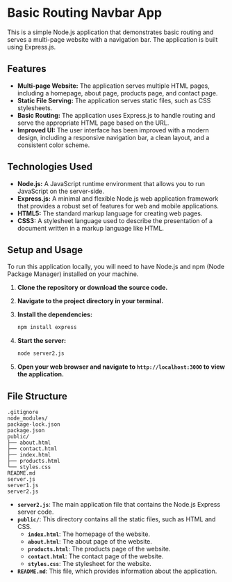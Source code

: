 # Basic Routing Navbar App

This is a simple Node.js application that demonstrates basic routing and serves a multi-page website with a navigation bar. The application is built using Express.js.

## Features

*   **Multi-page Website:** The application serves multiple HTML pages, including a homepage, about page, products page, and contact page.
*   **Static File Serving:** The application serves static files, such as CSS stylesheets.
*   **Basic Routing:** The application uses Express.js to handle routing and serve the appropriate HTML page based on the URL.
*   **Improved UI:** The user interface has been improved with a modern design, including a responsive navigation bar, a clean layout, and a consistent color scheme.

## Technologies Used

*   **Node.js:** A JavaScript runtime environment that allows you to run JavaScript on the server-side.
*   **Express.js:** A minimal and flexible Node.js web application framework that provides a robust set of features for web and mobile applications.
*   **HTML5:** The standard markup language for creating web pages.
*   **CSS3:** A stylesheet language used to describe the presentation of a document written in a markup language like HTML.

## Setup and Usage

To run this application locally, you will need to have Node.js and npm (Node Package Manager) installed on your machine.

1.  **Clone the repository or download the source code.**
2.  **Navigate to the project directory in your terminal.**
3.  **Install the dependencies:**

    ```bash
    npm install express
    ```

4.  **Start the server:**

    ```bash
    node server2.js
    ```

5.  **Open your web browser and navigate to `http://localhost:3000` to view the application.**

## File Structure

```
.gitignore
node_modules/
package-lock.json
package.json
public/
├── about.html
├── contact.html
├── index.html
├── products.html
└── styles.css
README.md
server.js
server1.js
server2.js

```

*   **`server2.js`**: The main application file that contains the Node.js Express server code.
*   **`public/`**: This directory contains all the static files, such as HTML and CSS.
    *   **`index.html`**: The homepage of the website.
    *   **`about.html`**: The about page of the website.
    *   **`products.html`**: The products page of the website.
    *   **`contact.html`**: The contact page of the website.
    *   **`styles.css`**: The stylesheet for the website.
*   **`README.md`**: This file, which provides information about the application.
